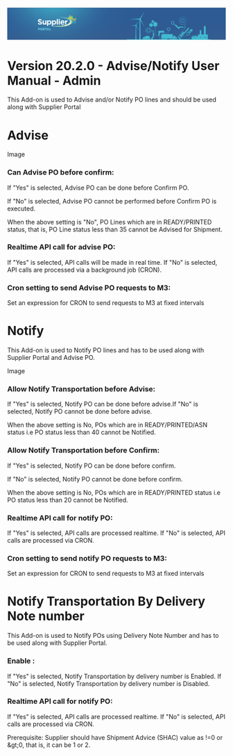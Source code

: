 
![Supplier portal banner](../../../../images/banner-supplier-portal.jpg)

# Version 20.2.0 - Advise/Notify User Manual - Admin

This Add-on is used to Advise and/or Notify PO lines and should be used along with Supplier Portal

# Advise
Image

### Can Advise PO before confirm: 
If &quot;Yes&quot; is selected, Advise PO can be done before Confirm PO.

If &quot;No&quot; is selected, Advise PO cannot be performed before Confirm PO is executed.

When the above setting is &quot;No&quot;, PO Lines which are in READY/PRINTED status, that is, PO Line status less than 35 cannot be Advised for Shipment.

### Realtime API call for advise PO:
If &quot;Yes&quot; is selected, API calls will be made in real time. If &quot;No&quot; is selected, API calls are processed via a background job (CRON).

### Cron setting to send Advise PO requests to M3:
Set an expression for CRON to send requests to M3 at fixed intervals

# Notify

This Add-on is used to Notify PO lines and has to be used along with Supplier Portal and Advise PO.

Image

### Allow Notify Transportation before Advise:
If &quot;Yes&quot; is selected, Notify PO can be done before advise.If &quot;No&quot; is selected, Notify PO cannot be done before advise.

When the above setting is No, POs which are in READY/PRINTED/ASN status i.e PO status less than 40 cannot be Notified.

### Allow Notify Transportation before Confirm: 
If &quot;Yes&quot; is selected, Notify PO can be done before confirm.

If &quot;No&quot; is selected, Notify PO cannot be done before confirm.

When the above setting is No, POs which are in READY/PRINTED status i.e PO status less than 20 cannot be Notified.

### Realtime API call for notify PO:
If &quot;Yes&quot; is selected, API calls are processed realtime. If &quot;No&quot; is selected, API calls are processed via CRON.

### Cron setting to send notify PO requests to M3:
Set an expression for CRON to send requests to M3 at fixed intervals

# Notify Transportation By Delivery Note number

This Add-on is used to Notify POs using Delivery Note Number and has to be used along with Supplier Portal.

### Enable : 
If &quot;Yes&quot; is selected, Notify Transportation by delivery number is Enabled. If &quot;No&quot; is selected, Notify Transportation by delivery number is Disabled.

### Realtime API call for notify PO:
If &quot;Yes&quot; is selected, API calls are processed realtime. If &quot;No&quot; is selected, API calls are processed via CRON.

Prerequisite: Supplier should have Shipment Advice (SHAC) value as !=0 or \&gt;0, that is, it can be 1 or 2.

